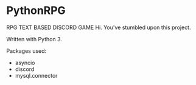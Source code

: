 # PythonRPG
RPG TEXT BASED DISCORD GAME
Hi. You've stumbled upon this project.

Written with Python 3.

Packages used:

- asyncio
- discord
- mysql.connector
